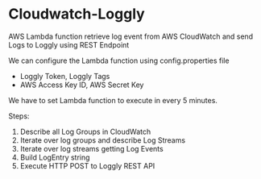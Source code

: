 # Cloudwatch-Loggly
AWS Lambda function retrieve log event from AWS CloudWatch and send Logs to Loggly using REST Endpoint

We can configure the Lambda function using config.properties file
- Loggly Token, Loggly Tags 
- AWS Access Key ID, AWS Secret Key

We have to set Lambda function to execute in every 5 minutes.

Steps:

1. Describe all Log Groups in CloudWatch
2. Iterate over log groups and describe Log Streams
3. Iterate over log streams getting Log Events
4. Build LogEntry string
5. Execute HTTP POST to Loggly REST API
